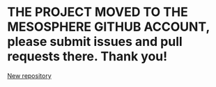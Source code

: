 # THE PROJECT MOVED TO THE MESOSPHERE GITHUB ACCOUNT, please submit issues and pull requests there. Thank you!
[New repository](github.com/mesosphere/bun)
